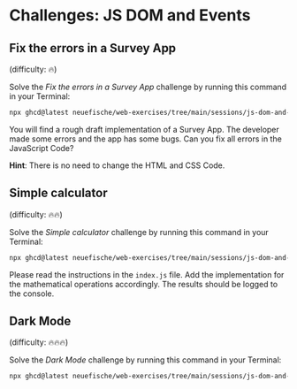 # Challenges: JS DOM and Events

## Fix the errors in a Survey App

(difficulty: 🔥)

Solve the _Fix the errors in a Survey App_ challenge by running this command in your Terminal:

```bash
npx ghcd@latest neuefische/web-exercises/tree/main/sessions/js-dom-and-events/survey-error-fixing
```

You will find a rough draft implementation of a Survey App. The developer made some errors and the
app has some bugs. Can you fix all errors in the JavaScript Code?

**Hint**: There is no need to change the HTML and CSS Code.

## Simple calculator

(difficulty: 🔥🔥)

Solve the _Simple calculator_ challenge by running this command in your Terminal:

```bash
npx ghcd@latest neuefische/web-exercises/tree/main/sessions/js-dom-and-events/simple-calculator
```

Please read the instructions in the `index.js` file. Add the implementation for the mathematical
operations accordingly. The results should be logged to the console.

## Dark Mode

(difficulty: 🔥🔥🔥)

Solve the _Dark Mode_ challenge by running this command in your Terminal:

```bash
npx ghcd@latest neuefische/web-exercises/tree/main/sessions/js-dom-and-events/dark-mode
```
